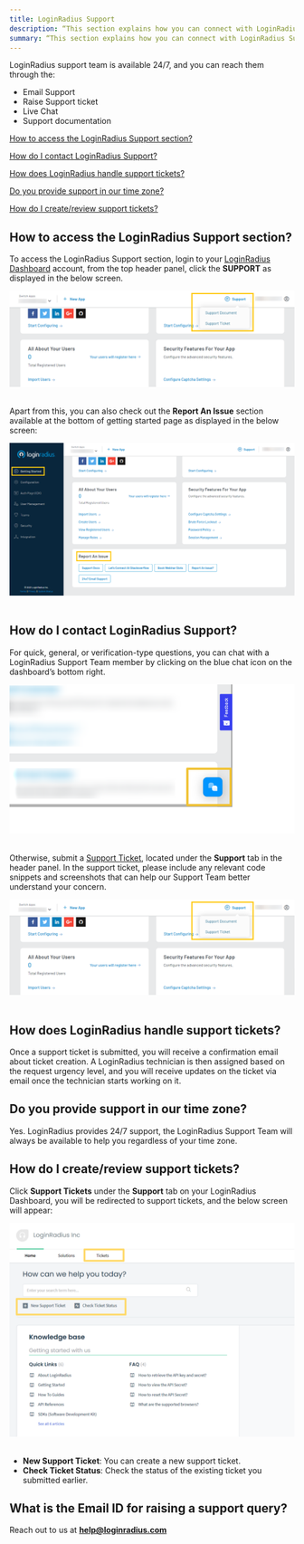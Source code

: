 ```yaml
---
title: LoginRadius Support
description: “This section explains how you can connect with LoginRadius Support”
summary: “This section explains how you can connect with LoginRadius Support”
---
```


LoginRadius support team is available 24/7, and you can reach them through the:

- Email Support 
- Raise Support ticket
- Live Chat
- Support documentation

[How to access the LoginRadius Support section?](#how-to-access-the-loginradius-support-section)

[How do I contact LoginRadius Support?](#how-do-i-contact-loginradius-support)

[How does LoginRadius handle support tickets?](#how-does-loginradius-handle-support-tickets)

[Do you provide support in our time zone?](#do-you-provide-support-in-our-time-zone)

[How do I create/review support tickets?](#how-do-i-createreview-support-tickets)

## How to access the LoginRadius Support section?
To access the LoginRadius Support section, login to your [LoginRadius Dashboard](https://dashboard.loginradius.com/dashboard) account, from the top header panel, click the **SUPPORT** as displayed in the below screen.



<div style="text-align:center">
  <img src="../assets/faq/support.png" alt="LoginRadius Support" />
</div>
<br/>

Apart from this, you can also check out the **Report An Issue** section available at the bottom of getting started page as displayed in the below screen:



<div style="text-align:center">
  <img src="../assets/faq/need-help.png" alt="LoginRadius Support" />
</div>
<br/>


## How do I contact LoginRadius Support?
For quick, general, or verification-type questions, you can chat with a LoginRadius Support Team member by clicking on the blue chat icon on the dashboard’s bottom right.



<div style="text-align:center">
  <img src="../assets/faq/live-chat.png" alt="LoginRadius Support" />
</div>
<br/>

Otherwise, submit a [Support Ticket](https://loginradiusassist.freshdesk.com/customer/login), located under the **Support** tab in the header panel. In the support ticket, please include any relevant code snippets and screenshots that can help our Support Team better understand your concern.


<div style="text-align:center">
  <img src="../assets/faq/support.png" alt="LoginRadius Support" />
</div>
<br/>

## How does LoginRadius handle support tickets?
Once a support ticket is submitted, you will receive a confirmation email about ticket creation. A LoginRadius technician is then assigned based on the request urgency level, and you will receive updates on the ticket via email once the technician starts working on it.

## Do you provide support in our time zone?
Yes. LoginRadius provides 24/7 support, the LoginRadius Support Team will always be available to help you regardless of your time zone.


## How do I create/review support tickets?
Click **Support Tickets** under the **Support** tab on your LoginRadius Dashboard, you will be redirected to support tickets, and the below screen will appear: 



<div style="text-align:center">
  <img src="../assets/faq/freshdesk.png" alt="LoginRadius Support" />
</div>
<br/>

- **New Support Ticket**: You can create a new support ticket.
- **Check Ticket Status**: Check the status of the existing ticket you submitted earlier.


## What is the Email ID for raising a support query?
Reach out to us at **help@loginradius.com**